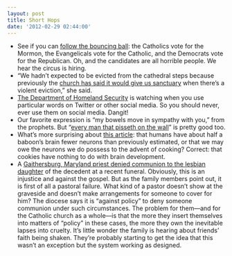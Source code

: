 ```yaml
---
layout: post
title: Short Hops
date: '2012-02-29 02:44:00'
---
```



- See if you can [follow the bouncing ball](http://www.huffingtonpost.com/2012/02/28/michigan-primary-results-2012_n_1305523.html#295_santorum-fails-to-win-michigan-catholics): the Catholics vote for the Mormon, the Evangelicals vote for the Catholic, and the Democrats vote for the Republican. Oh, and the candidates are all horrible people. We hear the circus is hiring.
- “We hadn’t expected to be evicted from the cathedral steps because previously the [church has said it would give us sanctuary](http://www.guardian.co.uk/uk/2012/feb/28/occupy-london-accuse-st-pauls-betrayal) when there’s a violent eviction,” she said.
- [The Department of Homeland Security](http://animalnewyork.com/2012/02/the-department-of-homeland-security-is-searching-your-facebook-and-twitter-for-these-words/) is watching when you use particular words on Twitter or other social media. So you should never, ever use them on social media. Dangit!
- Our favorite expression is “my bowels move in sympathy with you,” from the prophets. But “[every man that pisseth on the wall](http://religion.blogs.cnn.com/2012/02/25/my-take-stop-sugarcoating-the-bible/?hpt=hp_bn8)” is pretty good too.
- What’s more surprising about [this article](http://www.guardian.co.uk/science/blog/2012/feb/28/how-many-neurons-human-brain): that humans have about half a baboon’s brain fewer neurons than previously estimated, or that we may owe the neurons we do possess to the advent of cooking? Correct: that cookies have nothing to do with brain development.
- A [Gaithersburg, Maryland priest denied communion to the lesbian daughter](http://www.washingtonpost.com/local/dc-archdiocese-denying-communion-to-lesbian-at-funeral-was-against-policy/2012/02/28/gIQAlIxVgR_story.html) of the decedent at a recent funeral. Obviously, this is an injustice and against the gospel. But as the family members point out, it is first of all a pastoral failure. What kind of a pastor doesn’t show at the graveside and doesn’t make arrangements for someone to cover for him? The diocese says it is “against policy” to deny someone communion under such circumstances. The problem for them—and for the Catholic church as a whole—is that the more they insert themselves into matters of “policy” in these cases, the more they own the inevitable lapses into cruelty. It’s little wonder the family is hearing about friends’ faith being shaken. They’re probably starting to get the idea that this wasn’t an exception but the system working as designed.


